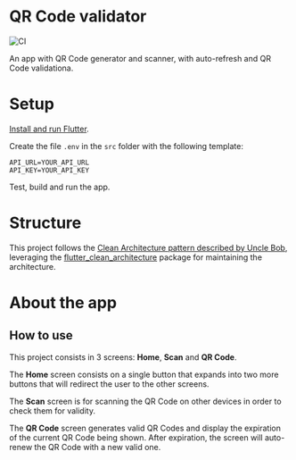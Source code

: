 # QR Code validator

![CI](https://github.com/edgarfroes/mobile-test/workflows/CI/badge.svg?branch=master)

An app with QR Code generator and scanner, with auto-refresh and QR Code validationa.

# Setup
[Install and run Flutter](https://flutter.dev/docs/get-started/install).

Create the file `.env` in the `src` folder with the following template:
```
API_URL=YOUR_API_URL
API_KEY=YOUR_API_KEY
```

Test, build and run the app.

# Structure
This project follows the [Clean Architecture pattern described by Uncle Bob](https://blog.cleancoder.com/uncle-bob/2012/08/13/the-clean-architecture.html), leveraging the [flutter_clean_architecture](https://pub.dev/packages/flutter_clean_architecture) package for maintaining the architecture.


# About the app

## How to use
This project consists in 3 screens: **Home**, **Scan** and **QR Code**.

The **Home** screen consists on a single button that expands into two more buttons that will redirect the user to the other screens.

The **Scan** screen is for scanning the QR Code on other devices in order to check them for validity.

The **QR Code** screen generates valid QR Codes and display the expiration of the current QR Code being shown. After expiration, the screen will auto-renew the QR Code with a new valid one.